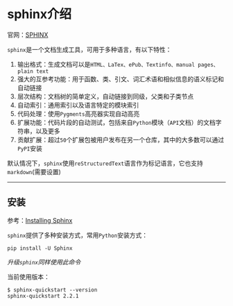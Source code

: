 
# sphinx介绍

官网：[SPHINX](http://www.sphinx-doc.org/en/master/)

`sphinx`是一个文档生成工具，可用于多种语言，有以下特性：

1. 输出格式：生成文档可以是`HTML、LaTex、ePub、Textinfo、manual pages、plain text`
2. 强大的互参考功能：用于函数、类、引文、词汇术语和相似信息的语义标记和自动链接
3. 层次结构：文档树的简单定义，自动链接到同级，父类和子类节点
4. 自动索引：通用索引以及语言特定的模块索引
5. 代码处理：使用`Pygments`高亮器实现自动高亮
6. 扩展功能：代码片段的自动测试，包括来自`Python`模块（`API`文档）的文档字符串，以及更多
7. 贡献扩展：超过`50`个扩展包被用户发布在另一个仓库，其中的大多数可以通过`PyPI`安装

默认情况下，`sphinx`使用`reStructuredText`语言作为标记语言，它也支持`markdown`(需要设置)

---

## 安装

参考：[Installing Sphinx](http://www.sphinx-doc.org/en/master/usage/installation.html)

`sphinx`提供了多种安装方式，常用`Python`安装方式：

    pip install -U Sphinx

*升级`sphinx`同样使用此命令*

当前使用版本：

```
$ sphinx-quickstart --version
sphinx-quickstart 2.2.1
```